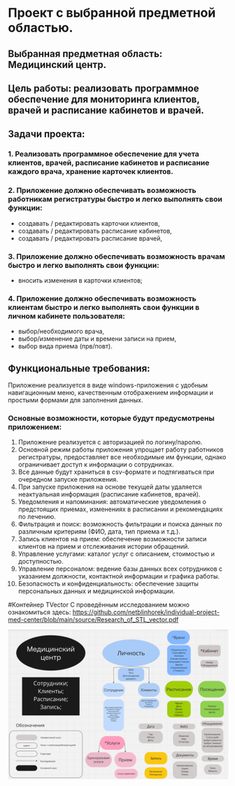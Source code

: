 # Проект с выбранной предметной областью. 

## Выбранная предметная область: Медицинский центр.

## Цель работы: реализовать программное обеспечение для мониторинга клиентов, врачей  и расписание кабинетов и врачей.

## Задачи проекта:
### 1. Реализовать программное обеспечение для учета клиентов, врачей, расписание кабинетов и расписание каждого врача, хранение карточек клиентов.
### 2. Приложение должно обеспечивать возможность работникам регистратуры быстро и легко выполнять свои функции:
  * создавать / редактировать карточки клиентов,
  * создавать / редактировать расписание кабинетов,
  * создавать / редактировать  расписание врачей,
### 3. Приложение должно обеспечивать возможность врачам быстро и легко выполнять свои функции:
  * вносить изменения в карточки клиентов;
### 4. Приложение должно обеспечивать возможность клиентам быстро и легко выполнять свои функции в личном кабинете пользователя:
  * выбор/необходимого врача,
  * выбор/изменение даты и времени записи на прием,
  * выбор вида приема (прв/повт).

## Функциональные требования:
Приложение реализуется в виде windows-приложения с удобным навигационным меню, качественным отображением информации и простыми формами для заполнения данных.
### Основные возможности, которые будут предусмотрены приложением:
1. Приложение реализуется с авторизацией по логину/паролю.
2. Основной режим работы приложения упрощает работу работников регистратуры, предоставляет все необходимые им функции, однако ограничивает доступ к информации о сотрудниках.
3. Все данные будут храниться в csv-формате и подтягиваться при очередном запуске приложения. 
4. При запуске приложения на основе текущей даты удаляется неактуальная информация (расписание кабинетов, врачей).
5. Уведомления и напоминания: автоматические уведомления о предстоящих приемах, изменениях в расписании и рекомендациях по лечению.
6. Фильтрация и поиск: возможность фильтрации и поиска данных по различным критериям (ФИО, дата, тип приема и т.д.).
7. Запись клиентов на прием: обеспечение возможности записи клиентов на прием и отслеживания истории обращений.
8. Управление услугами: каталог услуг с описанием, стоимостью и доступностью.
9. Управление персоналом: ведение базы данных всех сотрудников с указанием должности, контактной информации и графика работы.
10. Безопасность и конфиденциальность: обеспечение защиты персональных данных и медицинской информации.

#Контейнер TVector
С проведённым исследованием можно ознакомиться здесь: https://github.com/netblinhorek/individual-project-med-center/blob/main/source/Research_of_STL_vector.pdf


![схема медицинского центра](https://github.com/netblinhorek/individual-project-med-center/blob/main/source/photo%20scheme%20about%20project.png?raw=true)
